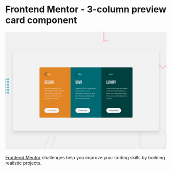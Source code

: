 # Frontend Mentor - 3-column preview card component

![Design preview for the 3-column preview card component coding challenge](./design/desktop-preview.jpg)

[Frontend Mentor](https://www.frontendmentor.io) challenges help you improve your coding skills by building realistic projects.

